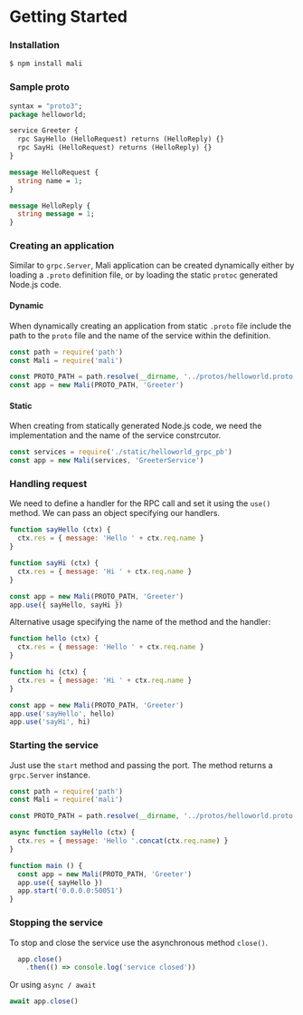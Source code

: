 # Getting Started

### Installation

```js
$ npm install mali
```

### Sample proto

```protobuf
syntax = "proto3";
package helloworld;

service Greeter {
  rpc SayHello (HelloRequest) returns (HelloReply) {}
  rpc SayHi (HelloRequest) returns (HelloReply) {}
}

message HelloRequest {
  string name = 1;
}

message HelloReply {
  string message = 1;
}
```

### Creating an application

Similar to `grpc.Server`, Mali application can be created dynamically either by
loading a `.proto` definition file, or by loading the static `protoc` generated
Node.js code.

#### Dynamic

When dynamically creating an application from static `.proto` file include the
path to the `proto` file and the name of the service within the definition.

```js
const path = require('path')
const Mali = require('mali')

const PROTO_PATH = path.resolve(__dirname, '../protos/helloworld.proto')
const app = new Mali(PROTO_PATH, 'Greeter')
```

#### Static

When creating from statically generated Node.js code, we need the implementation
and the name of the service constrcutor.

```js
const services = require('./static/helloworld_grpc_pb')
const app = new Mali(services, 'GreeterService')
```

### Handling request

We need to define a handler for the RPC call and set it using the `use()` method.
We can pass an object specifying our handlers.

```js
function sayHello (ctx) {
  ctx.res = { message: 'Hello ' + ctx.req.name }
}

function sayHi (ctx) {
  ctx.res = { message: 'Hi ' + ctx.req.name }
}

const app = new Mali(PROTO_PATH, 'Greeter')
app.use({ sayHello, sayHi })
```

Alternative usage specifying the name of the method and the handler:

```js
function hello (ctx) {
  ctx.res = { message: 'Hello ' + ctx.req.name }
}

function hi (ctx) {
  ctx.res = { message: 'Hi ' + ctx.req.name }
}

const app = new Mali(PROTO_PATH, 'Greeter')
app.use('sayHello', hello)
app.use('sayHi', hi)
```

### Starting the service

Just use the `start` method and passing the port. The method returns a
`grpc.Server` instance.

```js
const path = require('path')
const Mali = require('mali')

const PROTO_PATH = path.resolve(__dirname, '../protos/helloworld.proto')

async function sayHello (ctx) {
  ctx.res = { message: 'Hello '.concat(ctx.req.name) }
}

function main () {
  const app = new Mali(PROTO_PATH, 'Greeter')
  app.use({ sayHello })
  app.start('0.0.0.0:50051')
}
```

### Stopping the service
To stop and close the service use the asynchronous method `close()`.

```js
  app.close()
    .then(() => console.log('service closed'))
```

Or using `async / await`

```js
await app.close()
```
